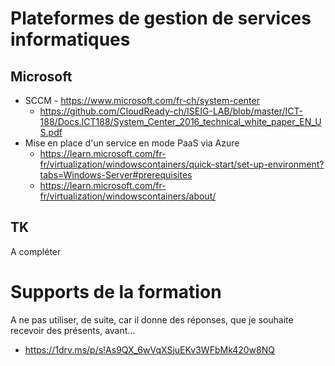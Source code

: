 # Plateformes de gestion de services informatiques
## Microsoft
* SCCM - https://www.microsoft.com/fr-ch/system-center
  *   https://github.com/CloudReady-ch/ISEIG-LAB/blob/master/ICT-188/Docs.ICT188/System_Center_2016_technical_white_paper_EN_US.pdf
* Mise en place d'un service en mode PaaS via Azure
  * https://learn.microsoft.com/fr-fr/virtualization/windowscontainers/quick-start/set-up-environment?tabs=Windows-Server#prerequisites
  * https://learn.microsoft.com/fr-fr/virtualization/windowscontainers/about/

## TK
A compléter

# Supports de la formation
A ne pas utiliser, de suite, car il donne des réponses, que je souhaite recevoir des présents, avant...
* https://1drv.ms/p/s!As9QX_6wVqXSjuEKv3WFbMk420w8NQ
